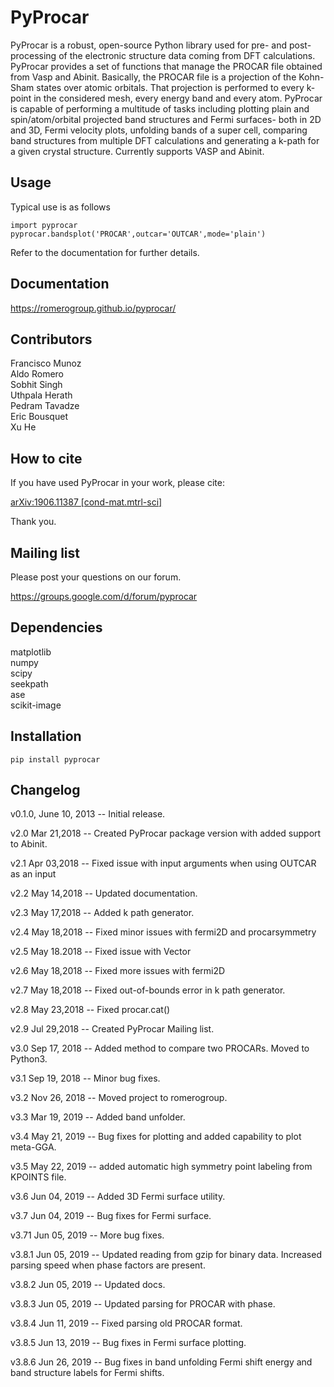 PyProcar
===========

PyProcar is a robust, open-source Python library used for pre- and post-processing of the electronic structure data coming from DFT calculations. PyProcar provides a set of functions that manage the PROCAR file obtained from Vasp and Abinit. Basically, the PROCAR file is a projection of the Kohn-Sham states over atomic orbitals. That projection is performed to every k-point in the considered mesh, every energy band and every atom. PyProcar is capable of performing a multitude of tasks including plotting plain and spin/atom/orbital projected band structures and Fermi surfaces- both in 2D and 3D, Fermi velocity plots, unfolding bands of a super  cell, comparing band structures from multiple DFT calculations and generating a k-path for a given crystal structure. Currently supports VASP and Abinit. 


Usage
-----
Typical use is as follows

    import pyprocar 
    pyprocar.bandsplot('PROCAR',outcar='OUTCAR',mode='plain')

Refer to the documentation for further details. 

Documentation
-------------

https://romerogroup.github.io/pyprocar/

Contributors
------------
Francisco Munoz <br />
Aldo Romero <br />
Sobhit Singh <br />
Uthpala Herath <br />
Pedram Tavadze <br />
Eric Bousquet <br />
Xu He <br />

How to cite
-----------
If you have used PyProcar in your work, please cite: 

[arXiv:1906.11387 [cond-mat.mtrl-sci]](https://arxiv.org/abs/1906.11387)

Thank you.

Mailing list
-------------
Please post your questions on our forum.

https://groups.google.com/d/forum/pyprocar

Dependencies
------------
matplotlib <br />
numpy <br />
scipy <br />
seekpath <br />
ase <br />
scikit-image <br />

Installation
------------

	pip install pyprocar	

Changelog
--------------
v0.1.0, June 10, 2013 -- Initial release.

v2.0 Mar 21,2018 -- Created PyProcar package version with added support to Abinit. 

v2.1 Apr 03,2018 -- Fixed issue with input arguments when using OUTCAR as an input 

v2.2 May 14,2018 -- Updated documentation.

v2.3 May 17,2018 -- Added k path generator.

v2.4 May 18,2018 -- Fixed minor issues with fermi2D and procarsymmetry

v2.5 May 18.2018 -- Fixed issue with Vector

v2.6 May 18,2018 -- Fixed more issues with fermi2D

v2.7 May 18,2018 -- Fixed out-of-bounds error in k path generator.

v2.8 May 23,2018 -- Fixed procar.cat()

v2.9 Jul 29,2018 -- Created PyProcar Mailing list.

v3.0 Sep 17, 2018 -- Added method to compare two PROCARs. Moved to Python3. 

v3.1 Sep 19, 2018 -- Minor bug fixes. 

v3.2 Nov 26, 2018 -- Moved project to romerogroup.

v3.3 Mar 19, 2019 -- Added band unfolder. 

v3.4 May 21, 2019 -- Bug fixes for plotting and added capability to plot meta-GGA. 

v3.5 May 22, 2019 -- added automatic high symmetry point labeling from KPOINTS file.

v3.6 Jun 04, 2019 -- Added 3D Fermi surface utility.

v3.7 Jun 04, 2019 -- Bug fixes for Fermi surface.

v3.71 Jun 05, 2019 -- More bug fixes. 

v3.8.1 Jun 05, 2019 -- Updated reading from gzip for binary data. Increased parsing speed when phase factors are present. 

v3.8.2 Jun 05, 2019 -- Updated docs. 

v3.8.3 Jun 05, 2019 -- Updated parsing for PROCAR with phase. 

v3.8.4 Jun 11, 2019 -- Fixed parsing old PROCAR format. 

v3.8.5 Jun 13, 2019 -- Bug fixes in Fermi surface plotting. 

v3.8.6 Jun 26, 2019 -- Bug fixes in band unfolding Fermi shift energy and band structure labels for Fermi shifts.  